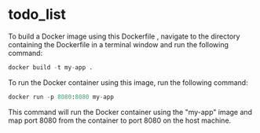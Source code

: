 # todo_list
To build a Docker image using this Dockerfile , navigate to the directory containing the Dockerfile in a terminal window and run the following command:
```py
docker build -t my-app .
```
To run the Docker container using this image, run the following command:
```py
docker run -p 8080:8080 my-app
```
This command will run the Docker container using the "my-app" image and map port 8080 from the container to port 8080 on the host machine.
